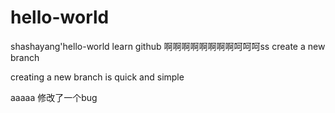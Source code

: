# hello-world
shashayang'hello-world
learn github
啊啊啊啊啊啊啊啊呵呵呵ss
create a new branch

creating a new branch is quick and simple

aaaaa
修改了一个bug
